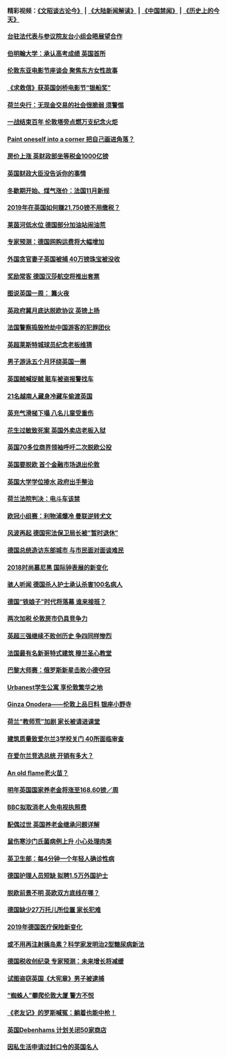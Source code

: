 #### 精彩视频：[《文昭谈古论今》](https://github.com/gfw-breaker/wenzhao/blob/master/README.md?t=11110331) | [《大陆新闻解读》](https://github.com/gfw-breaker/ntdtv-comedy/blob/master/README.md?t=11110331) | [《中国禁闻》](https://github.com/gfw-breaker/ntdtv-news/blob/master/README.md?t=11110331) | [《历史上的今天》](https://github.com/gfw-breaker/today-in-history/blob/master/README.md?t=11110331) 

#### [台驻法代表与参议院友台小组会晤展望合作](../pages/nsc974/n10843796.md?t=11110331) 

#### [伯明翰大学：承认高考成绩 英国首所](../pages/nsc974/n10843334.md?t=11110331) 

#### [伦敦东亚电影节座谈会 聚焦东方女性故事](../pages/nsc974/n10843306.md?t=11110331) 

#### [《求救信》获英国剑桥电影节“银船奖”](../pages/nsc974/n10842268.md?t=11110331) 

#### [荷兰央行：无现金交易的社会很脆弱 须警惕](../pages/nsc974/n10841150.md?t=11110331) 

#### [一战结束百年 伦敦塔旁点燃万支纪念火炬](../pages/nsc974/n10841092.md?t=11110331) 

#### [Paint oneself into a corner 把自己画进角落？](../pages/nsc974/n10841190.md?t=11110331) 

#### [房价上涨 英财政部坐等税金1000亿镑](../pages/nsc974/n10841187.md?t=11110331) 

#### [英国财政大臣没告诉你的事情](../pages/nsc974/n10841141.md?t=11110331) 

#### [冬歇期开始、煤气涨价：法国11月新规](../pages/nsc974/n10841075.md?t=11110331) 

#### [2019年在英国如何赚21,750镑不用缴税？](../pages/nsc974/n10841101.md?t=11110331) 

#### [莱茵河低水位 德国部分加油站闹油荒](../pages/nsc974/n10841002.md?t=11110331) 

#### [专家预测：德国网购运费将大幅增加](../pages/nsc974/n10840951.md?t=11110331) 

#### [外国贪官妻子英国被捕 40万镑珠宝被没收](../pages/nsc974/n10838830.md?t=11110331) 

#### [奖励常客 德国汉莎航空将推出套票](../pages/nsc974/n10838351.md?t=11110331) 

#### [图说英国一周： 篝火夜](../pages/nsc974/n10838913.md?t=11110331) 

#### [英政府冀月底达脱欧协议 英镑上扬](../pages/nsc974/n10838808.md?t=11110331) 

#### [法国警察捣毁抢劫中国游客的犯罪团伙](../pages/nsc974/n10838404.md?t=11110331) 

#### [英超莱斯特城球员纪念老板维猜](../pages/nsc974/n10838894.md?t=11110331) 

#### [男子游泳五个月环绕英国一圈](../pages/nsc974/n10838885.md?t=11110331) 

#### [英国贼喊捉贼 赃车被盗报警找车](../pages/nsc974/n10838877.md?t=11110331) 

#### [21名越南人藏身冷藏车偷渡英国](../pages/nsc974/n10838871.md?t=11110331) 

#### [英充气滑梯下塌 八名儿童受重伤](../pages/nsc974/n10838865.md?t=11110331) 

#### [花生过敏致死案 英国外卖店老板入狱](../pages/nsc974/n10838857.md?t=11110331) 

#### [英国70多位商界领袖呼吁二次脱欧公投](../pages/nsc974/n10838826.md?t=11110331) 

#### [英国要脱欧 首个金融市场退出伦敦](../pages/nsc974/n10838815.md?t=11110331) 

#### [英国大学学位掺水 政府出手整治](../pages/nsc974/n10838778.md?t=11110331) 

#### [荷兰法院判决：电斗车该禁](../pages/nsc974/n10838448.md?t=11110331) 

#### [欧冠小组赛：利物浦爆冷 曼联逆转尤文](../pages/nsc974/n10837241.md?t=11110331) 

#### [风波再起 德国宪法保卫局长被“暂时退休”](../pages/nsc974/n10835736.md?t=11110331) 

#### [德国总统造访东部城市 与市民面对面谈难民](../pages/nsc974/n10835895.md?t=11110331) 

#### [2018时尚慕尼黑 国际钟表展的新变化](../pages/nsc974/n10836048.md?t=11110331) 

#### [骇人听闻 德国杀人护士承认杀害100名病人](../pages/nsc974/n10835823.md?t=11110331) 

#### [德国“铁娘子”时代将落幕 谁来接班？](../pages/nsc974/n10833701.md?t=11110331) 

#### [两次加税 伦敦房市仍具竞争力](../pages/nsc974/n10832030.md?t=11110331) 

#### [英超三强继续不败创历史 争四同样惨烈](../pages/nsc974/n10830095.md?t=11110331) 

#### [法国最有名新哥特式建筑 穆兰圣心教堂](../pages/nsc974/n10829754.md?t=11110331) 

#### [巴黎大师赛：俄罗斯新星击败小德夺冠](../pages/nsc974/n10830134.md?t=11110331) 

#### [Urbanest学生公寓 享伦敦繁华之地](../pages/nsc974/n10828080.md?t=11110331) 

#### [Ginza Onodera——伦敦上品日料 银座小野寺](../pages/nsc974/n10828069.md?t=11110331) 

#### [荷兰“教师荒”加剧 家长被请进课堂](../pages/nsc974/n10826148.md?t=11110331) 

#### [建筑质量致爱尔兰3学校关门 40所面临审查](../pages/nsc974/n10826209.md?t=11110331) 

#### [在爱尔兰竞选总统 开销有多大？](../pages/nsc974/n10826165.md?t=11110331) 

#### [An old flame老火苗？](../pages/nsc974/n10825994.md?t=11110331) 

#### [明年英国国家养老金将涨至168.60镑／周](../pages/nsc974/n10825971.md?t=11110331) 

#### [BBC拟取消老人免电视执照费](../pages/nsc974/n10825959.md?t=11110331) 

#### [配偶过世 英国养老金继承问题详解](../pages/nsc974/n10825931.md?t=11110331) 

#### [鼠伤寒沙门氏菌病例上升 小心处理肉类](../pages/nsc974/n10825924.md?t=11110331) 

#### [英卫生部：每4分钟一个年轻人确诊性病](../pages/nsc974/n10825910.md?t=11110331) 

#### [德国护理人员短缺 拟聘1.5万外国护士](../pages/nsc974/n10824186.md?t=11110331) 

#### [脱欧前景不明 英欧双方底线在哪？](../pages/nsc974/n10823749.md?t=11110331) 

#### [德国缺少27万托儿所位置 家长犯难](../pages/nsc974/n10824147.md?t=11110331) 

#### [2019年德国医疗保险新变化](../pages/nsc974/n10824071.md?t=11110331) 

#### [或不用再注射胰岛素？科学家发明治2型糖尿病新法](../pages/nsc974/n10823372.md?t=11110331) 

#### [德国税收创纪录 专家预测：未来增长将减缓](../pages/nsc974/n10823318.md?t=11110331) 

#### [试图盗窃英国《大宪章》男子被逮捕](../pages/nsc974/n10823790.md?t=11110331) 

#### [“蜘蛛人”攀爬伦敦大厦 警方不悦](../pages/nsc974/n10823780.md?t=11110331) 

#### [《老友记》的罗斯喊冤：躺着也能中枪！](../pages/nsc974/n10823762.md?t=11110331) 

#### [英国Debenhams 计划关闭50家商店](../pages/nsc974/n10823753.md?t=11110331) 

#### [因私生活申请过封口令的英国名人](../pages/nsc974/n10823742.md?t=11110331) 


